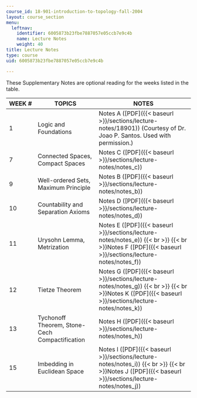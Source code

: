 ```yaml
---
course_id: 18-901-introduction-to-topology-fall-2004
layout: course_section
menu:
  leftnav:
    identifier: 6005873b23fbe7887057e05ccb7e9c4b
    name: Lecture Notes
    weight: 40
title: Lecture Notes
type: course
uid: 6005873b23fbe7887057e05ccb7e9c4b

---
```


These Supplementary Notes are optional reading for the weeks listed in the table.

| WEEK # | TOPICS | NOTES |
| --- | --- | --- |
| 1 | Logic and Foundations | Notes A ([PDF]({{< baseurl >}}/sections/lecture-notes/18901)) (Courtesy of Dr. Joao P. Santos. Used with permission.) |
| 7 | Connected Spaces, Compact Spaces | Notes C ([PDF]({{< baseurl >}}/sections/lecture-notes/notes_c)) |
| 9 | Well-ordered Sets, Maximum Principle | Notes B ([PDF]({{< baseurl >}}/sections/lecture-notes/notes_b)) |
| 10 | Countability and Separation Axioms | Notes D ([PDF]({{< baseurl >}}/sections/lecture-notes/notes_d)) |
| 11 | Urysohn Lemma, Metrization | Notes E ([PDF]({{< baseurl >}}/sections/lecture-notes/notes_e))  {{< br >}}  {{< br >}}Notes F ([PDF]({{< baseurl >}}/sections/lecture-notes/notes_f)) |
| 12 | Tietze Theorem | Notes G ([PDF]({{< baseurl >}}/sections/lecture-notes/notes_g))  {{< br >}}  {{< br >}}Notes K ([PDF]({{< baseurl >}}/sections/lecture-notes/notes_k)) |
| 13 | Tychonoff Theorem, Stone-Cech Compactification | Notes H ([PDF]({{< baseurl >}}/sections/lecture-notes/notes_h)) |
| 15 | Imbedding in Euclidean Space | Notes I ([PDF]({{< baseurl >}}/sections/lecture-notes/notes_i))  {{< br >}}  {{< br >}}Notes J ([PDF]({{< baseurl >}}/sections/lecture-notes/notes_j))